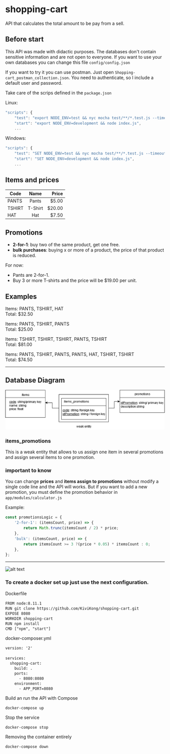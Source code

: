 # shopping-cart

API that calculates the total amount to be pay from a sell.

## **Before start**

This API was made with didactic purposes. The databases don't contain sensitive information and are not open to everyone. If you want to use your own databases you can change this file ```config/config.json```

If you want to try it you can use postman. Just open ```Shopping-cart_postman_collection.json```. You need to authenticate, so I include a default user and password.

Take care of the scrips defined in the ```package.json```

Linux:

```javascript
"scripts": {
    "test": "export NODE_ENV=test && nyc mocha test/**/*.test.js --timeout 10000",
    "start": "export NODE_ENV=development && node index.js",
    ...
```

Windows:

```javascript
"scripts": {
    "test": "SET NODE_ENV=test && nyc mocha test/**/*.test.js --timeout 10000",
    "start": "SET NODE_ENV=development && node index.js",
    ...
```

## Items and prices

| Code        | Name    | Price   |
| ----------- |:-------:| ------: |
| PANTS       | Pants   | $5.00   |
| TSHIRT      | T-Shirt | $20.00  |
| HAT         | Hat     | $7.50   |

## Promotions

* **2-for-1**: buy two of the same product, get one free.
* **bulk purchases**: buying x or more of a product, the price of that product is reduced.

For now:

* Pants are 2-for-1.
* Buy 3 or more T-shirts and the price will be $19.00 per unit.

## Examples

Items: PANTS, TSHIRT, HAT \
Total: $32.50

Items: PANTS, TSHIRT, PANTS \
Total: $25.00

Items: TSHIRT, TSHIRT, TSHIRT, PANTS, TSHIRT \
Total: $81.00

Items: PANTS, TSHIRT, PANTS, PANTS, HAT, TSHIRT, TSHIRT \
Total: $74.50
___

## Database Diagram

![alt text](database_diagram.png)

### items_promotions

This is a weak entity that allows to us assign one item in several promotions and assign several items to one promotion.

### important to know

You can change **prices** and **items assign to promotions** without modify a single code line and the API will works. But if you want to add a new promotion, you must define the promotion behavior in ```app/modules/calculator.js```

Example:
```javascript
const promotionsLogic = {
    '2-for-1': (itemsCount, price) => {
        return Math.trunc(itemsCount / 2) * price;
    },
    'bulk': (itemsCount, price) => {
        return itemsCount >= 3 ?(price * 0.05) * itemsCount : 0;
    },
};
```
___

![alt text](https://upload.wikimedia.org/wikipedia/commons/thumb/4/4e/Docker_%28container_engine%29_logo.svg/2000px-Docker_%28container_engine%29_logo.svg.png)

### To create a docker set up just use the next configuration.

Dockerfile

```
FROM node:8.11.1
RUN git clone https://github.com/KiviKong/shopping-cart.git
EXPOSE 8080
WORKDIR shopping-cart
RUN npm install
CMD ["npm", "start"]
```

docker-composer.yml

```
version: '2'

services:
  shopping-cart:
    build: .
    ports:
      - 8080:8080
    environment:
      - APP_PORT=8080
```

Build an run the API with Compose
```
docker-compose up
```

Stop the service
```
docker-compose stop
```

Removing the container entirely
```
docker-compose down
```